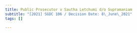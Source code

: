 ```yaml
---
title: Public Prosecutor v Sautha Letchumi d/o Supramaniam
subtitle: "[2021] SGDC 106 / Decision Date: 8\_June\_2021"
tags: []

---
```


